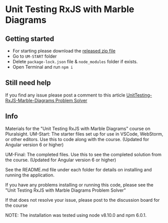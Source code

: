 # Unit Testing RxJS with Marble Diagrams

## Getting started 

 - For starting please download the [released zip file](https://github.com/rupeshtiwari/UnitTesting-RxJS-Marble-Diagrams/archive/1.zip)  
 - Go to `UM-START` folder
 - Delete `package-lock.json` file & `node_modules` folder if exists. 
 - Open Terminal and run `npm i`

## Still need help

If you find any issue please post a comment to this article [UnitTesting-RxJS-Marble-Diagrams Problem Solver](https://rupeshtiwari.com/unittesting-rxjs-marble-diagrams-problem-solver/)


## Info
Materials for the "Unit Testing RxJS with Marble Diagrams" course on Pluralsight.
UM-Start: The starter files set up for use in VSCode, WebStorm, or other editors. Use this to code along with the course. (Updated for Angular version 6 or higher)

UM-Final: The completed files. Use this to see the completed solution from the course. (Updated for Angular version 6 or higher)

See the README.md file under each folder for details on installing and running the application.

If you have any problems installing or running this code, please see the "Unit Testing RxJS with Marble Diagrams Problem Solver"

If that does not resolve your issue, please post to the discussion board for the course

NOTE: The installation was tested using node v8.10.0 and npm 6.0.1.

